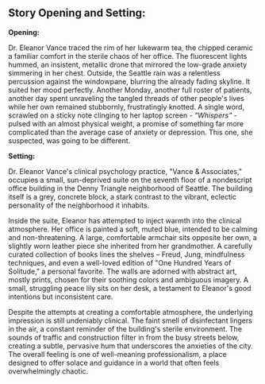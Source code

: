 ## Story Opening and Setting:

**Opening:**

Dr. Eleanor Vance traced the rim of her lukewarm tea, the chipped ceramic a familiar comfort in the sterile chaos of her office. The fluorescent lights hummed, an insistent, metallic drone that mirrored the low-grade anxiety simmering in her chest. Outside, the Seattle rain was a relentless percussion against the windowpane, blurring the already fading skyline. It suited her mood perfectly. Another Monday, another full roster of patients, another day spent unraveling the tangled threads of other people's lives while her own remained stubbornly, frustratingly knotted. A single word, scrawled on a sticky note clinging to her laptop screen - *“Whispers”* - pulsed with an almost physical weight, a promise of something far more complicated than the average case of anxiety or depression. This one, she suspected, was going to be different.

**Setting:**

Dr. Eleanor Vance's clinical psychology practice, "Vance & Associates," occupies a small, sun-deprived suite on the seventh floor of a nondescript office building in the Denny Triangle neighborhood of Seattle. The building itself is a grey, concrete block, a stark contrast to the vibrant, eclectic personality of the neighborhood it inhabits.

Inside the suite, Eleanor has attempted to inject warmth into the clinical atmosphere. Her office is painted a soft, muted blue, intended to be calming and non-threatening. A large, comfortable armchair sits opposite her own, a slightly worn leather piece she inherited from her grandmother. A carefully curated collection of books lines the shelves – Freud, Jung, mindfulness techniques, and even a well-loved edition of "One Hundred Years of Solitude," a personal favorite. The walls are adorned with abstract art, mostly prints, chosen for their soothing colors and ambiguous imagery. A small, struggling peace lily sits on her desk, a testament to Eleanor's good intentions but inconsistent care.

Despite the attempts at creating a comfortable atmosphere, the underlying impression is still undeniably clinical. The faint smell of disinfectant lingers in the air, a constant reminder of the building's sterile environment. The sounds of traffic and construction filter in from the busy streets below, creating a subtle, pervasive hum that underscores the anxieties of the city. The overall feeling is one of well-meaning professionalism, a place designed to offer solace and guidance in a world that often feels overwhelmingly chaotic.

